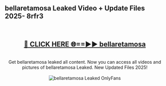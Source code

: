 <h2>bellaretamosa Leaked Video + Update Files 2025- 8rfr3</h2>
<br>
<div align="center">
<h2><a href="https://libra.edu.pl?bellaretamosa" rel="nofollow">🔴 CLICK HERE 🌐==►► bellaretamosa</a></h2>
<br>
Get bellaretamosa leaked all content. Now you can access all videos and pictures of bellaretamosa Leaked. New Updated Files 2025!
<br>
<br>
<a href="https://libra.edu.pl?bellaretamosa" rel="nofollow" data-target="animated-image.originalLink"><img src="https://i.ibb.co.com/WyWwxjT/player-gif2.gif" alt="bellaretamosa Leaked OnlyFans" style="max-width: 100%; display: inline-block;" data-target="animated-image.originalImage"></a>
</div>
<br>